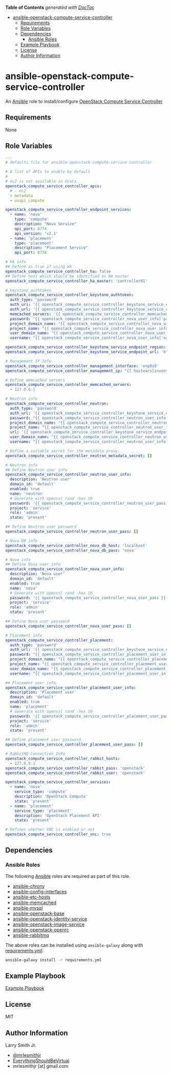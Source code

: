<!-- START doctoc generated TOC please keep comment here to allow auto update -->

<!-- DON'T EDIT THIS SECTION, INSTEAD RE-RUN doctoc TO UPDATE -->

**Table of Contents**  _generated with [DocToc](https://github.com/thlorenz/doctoc)_

-   [ansible-openstack-compute-service-controller](#ansible-openstack-compute-service-controller)
    -   [Requirements](#requirements)
    -   [Role Variables](#role-variables)
    -   [Dependencies](#dependencies)
        -   [Ansible Roles](#ansible-roles)
    -   [Example Playbook](#example-playbook)
    -   [License](#license)
    -   [Author Information](#author-information)

<!-- END doctoc generated TOC please keep comment here to allow auto update -->

# ansible-openstack-compute-service-controller

An [Ansible](https://www.ansible.com) role to install/configure
[OpenStack Compute Service Controller](https://docs.openstack.org/ocata/install-guide-ubuntu/nova-controller-install.html)

## Requirements

None

## Role Variables

```yaml
---
# defaults file for ansible-openstack-compute-service-controller

# A list of APIs to enable by default
#
# ec2 is not available in Ocata
openstack_compute_service_controller_apis:
  # - ec2
  - metadata
  - osapi_compute

openstack_compute_service_controller_endpoint_services:
  - name: 'nova'
    type: 'compute'
    description: "Nova Service"
    api_port: 8774
    api_version: 'v2.1'
  - name: 'placement'
    type: 'placement'
    description: "Placement Service"
    api_port: 8778

# HA info
## Define as true if using HA
openstack_compute_service_controller_ha: false
## Define host which should be identified as HA master
openstack_compute_service_controller_ha_master: 'controller01'

# keystone_authtoken
openstack_compute_service_controller_keystone_authtoken:
  auth_type: 'password'
  auth_uri: '{{ openstack_compute_service_controller_keystone_service_endpoint_url }}:5000'
  auth_url: '{{ openstack_compute_service_controller_keystone_service_endpoint_url }}:35357'
  memcached_servers: '{{ openstack_compute_service_controller_memcached_servers }}'
  password: "{{ openstack_compute_service_controller_nova_user_info['password'] }}"
  project_domain_name: "{{ openstack_compute_service_controller_nova_user_info['domain_id'] }}"
  project_name: "{{ openstack_compute_service_controller_nova_user_info['project'] }}"
  user_domain_name: "{{ openstack_compute_service_controller_nova_user_info['domain_id'] }}"
  username: "{{ openstack_compute_service_controller_nova_user_info['name'] }}"

openstack_compute_service_controller_keystone_service_endpoint_region: 'RegionOne'
openstack_compute_service_controller_keystone_service_endpoint_url: 'http://{{ ansible_hostname }}'

# Management IP Info
openstack_compute_service_controller_management_interface: 'enp0s8'
openstack_compute_service_controller_management_ip: "{{ hostvars[inventory_hostname]['ansible_'+openstack_compute_service_controller_management_interface]['ipv4']['address'] }}"

# Define memcached servers
openstack_compute_service_controller_memcached_servers:
  - 127.0.0.1

# Neutron info
openstack_compute_service_controller_neutron:
  auth_type: 'password'
  auth_url: '{{ openstack_compute_service_controller_keystone_service_endpoint_url }}:35357'
  password: "{{ openstack_compute_service_controller_neutron_user_info['password'] }}"
  project_domain_name: "{{ openstack_compute_service_controller_neutron_user_info['domain_id'] }}"
  project_name: "{{ openstack_compute_service_controller_neutron_user_info['project'] }}"
  url: '{{ openstack_compute_service_controller_keystone_service_endpoint_url }}:9696'
  user_domain_name: "{{ openstack_compute_service_controller_neutron_user_info['domain_id'] }}"
  username: "{{ openstack_compute_service_controller_neutron_user_info['name'] }}"

# Define a suitable secret for the metadata proxy.
openstack_compute_service_controller_neutron_metadata_secret: []

# Neutron info
## Define Neutron user info
openstack_compute_service_controller_neutron_user_info:
  description: 'Neutron user'
  domain_id: 'default'
  enabled: true
  name: 'neutron'
  # Generate with openssl rand -hex 10
  password: '{{ openstack_compute_service_controller_neutron_user_pass }}'
  project: 'service'
  role: 'admin'
  state: 'present'

## Define Neutron user password
openstack_compute_service_controller_neutron_user_pass: []

# Nova DB info
openstack_compute_service_controller_nova_db_host: 'localhost'
openstack_compute_service_controller_nova_db_pass: 'nova'

# Nova info
## Define Nova user info
openstack_compute_service_controller_nova_user_info:
  description: 'Nova user'
  domain_id: 'default'
  enabled: true
  name: 'nova'
  # Generate with openssl rand -hex 10
  password: '{{ openstack_compute_service_controller_nova_user_pass }}'
  project: 'service'
  role: 'admin'
  state: 'present'

## Define Nova user password
openstack_compute_service_controller_nova_user_pass: []

# Placement info
openstack_compute_service_controller_placement:
  auth_type: 'password'
  auth_url: '{{ openstack_compute_service_controller_keystone_service_endpoint_url }}:35357/v3'
  password: "{{ openstack_compute_service_controller_placement_user_info['password'] }}"
  project_domain_name: "{{ openstack_compute_service_controller_placement_user_info['domain_id'] }}"
  project_name: "{{ openstack_compute_service_controller_placement_user_info['project'] }}"
  user_domain_name: "{{ openstack_compute_service_controller_placement_user_info['domain_id'] }}"
  username: "{{ openstack_compute_service_controller_placement_user_info['name'] }}"

## Placement user info
openstack_compute_service_controller_placement_user_info:
  description: 'Placement user'
  domain_id: 'default'
  enabled: true
  name: 'placement'
  # Generate with openssl rand -hex 10
  password: '{{ openstack_compute_service_controller_placement_user_pass }}'
  project: 'service'
  role: 'admin'
  state: 'present'

## Define placement user password
openstack_compute_service_controller_placement_user_pass: []

# RabbitMQ Connection Info
openstack_compute_service_controller_rabbit_hosts:
  - 127.0.0.1
openstack_compute_service_controller_rabbit_pass: 'openstack'
openstack_compute_service_controller_rabbit_user: 'openstack'

openstack_compute_service_controller_services:
  - name: 'nova'
    service_type: 'compute'
    description: 'OpenStack Compute'
    state: 'present'
  - name: 'placement'
    service_type: 'placement'
    description: 'OpenStack Placement API'
    state: 'present'

# Defines whether VNC is enabled or not
openstack_compute_service_controller_vnc: true
```

## Dependencies

### Ansible Roles

The following [Ansible](https://www.ansible.com) roles are required as part of
this role.

-   [ansible-chrony](https://github.com/mrlesmithjr/ansible-chrony)
-   [ansible-config-interfaces](https://github.com/mrlesmithjr/ansible-config-interfaces)
-   [ansible-etc-hosts](https://github.com/mrlesmithjr/ansible-etc-hosts)
-   [ansible-memcached](https://github.com/mrlesmithjr/ansible-memcached)
-   [ansible-mysql](https://github.com/mrlesmithjr/ansible-mysql)
-   [ansible-openstack-base](https://github.com/mrlesmithjr/ansible-openstack-base)
-   [ansible-openstack-identity-service](https://github.com/mrlesmithjr/ansible-openstack-identity-service)
-   [ansible-openstack-image-service](https://github.com/mrlesmithjr/ansible-openstack-image-service)
-   [ansible-openstack-openrc](https://github.com/mrlesmithjr/ansible-openstack-openrc)
-   [ansible-rabbitmq](https://github.com/mrlesmithjr/ansible-rabbitmq)

The above roles can be installed using `ansible-galaxy` along with [requirements.yml](./requirements.yml):

```bash
ansible-galaxy install -r requirements.yml
```

## Example Playbook

[Example Playbook](./playbook.yml)

## License

MIT

## Author Information

Larry Smith Jr.

-   [@mrlesmithjr](https://www.twitter.com/mrlesmithjr)
-   [EverythingShouldBeVirtual](http://www.everythingshouldbevirtual.com)
-   mrlesmithjr [at] gmail.com
